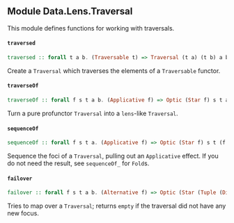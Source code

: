 ## Module Data.Lens.Traversal

This module defines functions for working with traversals.

#### `traversed`

``` purescript
traversed :: forall t a b. (Traversable t) => Traversal (t a) (t b) a b
```

Create a `Traversal` which traverses the elements of a `Traversable` functor.

#### `traverseOf`

``` purescript
traverseOf :: forall f s t a b. (Applicative f) => Optic (Star f) s t a b -> (a -> f b) -> s -> f t
```

Turn a pure profunctor `Traversal` into a `lens`-like `Traversal`.

#### `sequenceOf`

``` purescript
sequenceOf :: forall f s t a. (Applicative f) => Optic (Star f) s t (f a) a -> s -> f t
```

Sequence the foci of a `Traversal`, pulling out an `Applicative` effect.
If you do not need the result, see `sequenceOf_` for `Fold`s.

#### `failover`

``` purescript
failover :: forall f s t a b. (Alternative f) => Optic (Star (Tuple (Disj Boolean))) s t a b -> (a -> b) -> s -> f t
```

Tries to map over a `Traversal`; returns `empty` if the traversal did
not have any new focus.


